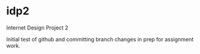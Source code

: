 # idp2
Internet Design Project 2

Initial test of github and committing branch changes in prep for assignment work.
